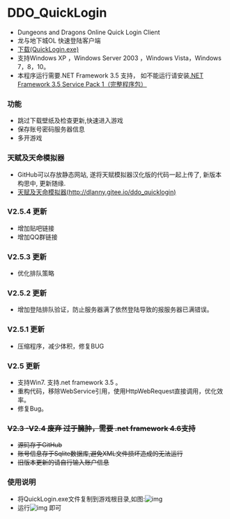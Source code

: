 ﻿# DDO_QuickLogin
+ Dungeons and Dragons Online Quick Login Client
+ 龙与地下城OL 快速登陆客户端
+ [下载(QuickLogin.exe)](../../raw/master/dist/QuickLogin.exe)
+ 支持Windows XP ，Windows Server 2003 ，Windows Vista，Windows 7，8，10。
+ 本程序运行需要.NET Framework 3.5 支持， 如不能运行请安装[.NET Framework 3.5 Service Pack 1（完整程序包）](http://download.microsoft.com/download/2/0/e/20e90413-712f-438c-988e-fdaa79a8ac3d/dotnetfx35.exe)

### 功能
+ 跳过下载壁纸及检查更新,快速进入游戏
+ 保存账号密码服务器信息
+ 多开游戏

### 天赋及天命模拟器
+ GitHub可以存放静态网站, 遂将天赋模拟器汉化版的代码一起上传了, 新版本构思中, 更新随缘.
+ [天赋及天命模拟器(http://dlanny.gitee.io/ddo_quicklogin)](http://dlanny.gitee.io/ddo_quicklogin)

### V2.5.4 更新
+ 增加贴吧链接 
+ 增加QQ群链接

### V2.5.3 更新
+ 优化排队策略

### V2.5.2 更新
+ 增加登陆排队验证，防止服务器满了依然登陆导致的报服务器已满错误。

### V2.5.1 更新
+ 压缩程序，减少体积，修复BUG

### V2.5 更新
+ 支持Win7. 支持.net framework 3.5 。
+ 重构代码，移除WebService引用，使用HttpWebRequest直接调用，优化效率。
+ 修复Bug。

### ~~V2.3 -V2.4  废弃 过于臃肿，需要 .net framework 4.6支持~~
+ ~~源码存于GitHub~~
+ ~~账号信息存于Sqlite数据库,避免XML文件损坏造成的无法运行~~
+ ~~旧版本更新的请自行输入账户信息~~

### 使用说明
+ 将QuickLogin.exe文件复制到游戏根目录,如图:![img](https://gitee.com/dlanny/DDO_QuickLogin/raw/master/DOC/1.png)
+ 运行![img](https://images.gitee.com/uploads/images/2019/0628/181152_2385d8a8_1366903.png) 即可
